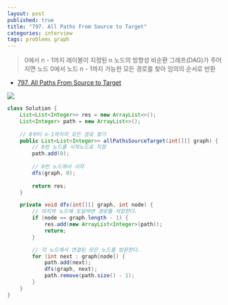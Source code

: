 ```yaml
---
layout: post
published: true
title: "797. All Paths From Source to Target"
categories: interview
tags: problems graph
---
```


> 0에서 n - 1까지 레이블이 지정된 n 노드의 방향성 비순환 그래프(DAG)가 주어지면 노드 0에서 노드 n - 1까지 가능한 모든 경로를 찾아 임의의 순서로 반환

- [797. All Paths From Source to Target](https://leetcode.com/problems/all-paths-from-source-to-target/)

![](https://assets.leetcode.com/uploads/2020/09/28/all_1.jpg)

```java
class Solution {
    List<List<Integer>> res = new ArrayList<>();
    List<Integer> path = new ArrayList<>();
    
    // 0부터 n-1까지의 모든 경로 찾기
    public List<List<Integer>> allPathsSourceTarget(int[][] graph) {
        // 0번 노드를 시작노드로 지정
        path.add(0);
        
        // 0번 노드에서 시작
        dfs(graph, 0);
					
        return res;
    }

    private void dfs(int[][] graph, int node) {
        // 마지막 노드에 도달하면 경로를 저장한다.
        if (node == graph.length - 1) {
            res.add(new ArrayList<Integer>(path));
            return;
        }

        // 각 노드에서 연결된 모든 노드를 방문한다.
        for (int next : graph[node]) {
            path.add(next);
            dfs(graph, next);
            path.remove(path.size() - 1);
        }
    }
}
```
